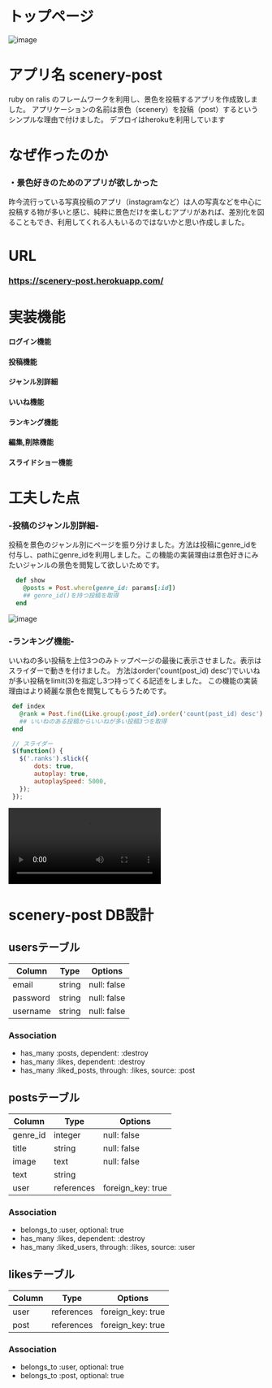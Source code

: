 # トップページ

![image](https://user-images.githubusercontent.com/57378304/74911995-1b6c3c00-5401-11ea-8055-409f7b6eda4b.png)

# アプリ名 scenery-post
ruby on ralis のフレームワークを利用し、景色を投稿するアプリを作成致しました。
アプリケーションの名前は景色（scenery）を投稿（post）するというシンプルな理由で付けました。  デプロイはherokuを利用しています



# なぜ作ったのか
### ・景色好きのためのアプリが欲しかった
昨今流行っている写真投稿のアプリ（instagramなど）は人の写真などを中心に投稿する物が多いと感じ、純粋に景色だけを楽しむアプリがあれば、差別化を図ることもでき、利用してくれる人もいるのではないかと思い作成しました。  


# URL
### https://scenery-post.herokuapp.com/


# 実装機能
#### ログイン機能
#### 投稿機能
#### ジャンル別詳細
#### いいね機能
#### ランキング機能
#### 編集,削除機能
#### スライドショー機能

# 工夫した点
### -投稿のジャンル別詳細-
投稿を景色のジャンル別にページを振り分けました。方法は投稿にgenre_idを付与し、pathにgenre_idを利用しました。この機能の実装理由は景色好きにみたいジャンルの景色を閲覧して欲しいためです。

```ruby:app/controllers/posts_controller.rb
  def show
    @posts = Post.where(genre_id: params[:id])
    ## genre_id()を持つ投稿を取得
  end
```

![image](https://user-images.githubusercontent.com/57378304/75004666-34332b00-54af-11ea-8b25-c60f23ecdccf.png)

 ### -ランキング機能-
 いいねの多い投稿を上位3つのみトップページの最後に表示させました。表示はスライダーで動きを付けました。
 方法はorder('count(post_id) desc')でいいねが多い投稿をlimit(3)を指定し3つ持ってくる記述をしました。
 この機能の実装理由はより綺麗な景色を閲覧してもらうためです。

 ```ruby:posts_controller.rb
  def index
    @rank = Post.find(Like.group(:post_id).order('count(post_id) desc').limit(3).pluck(:post_id))
    ## いいねのある投稿からいいねが多い投稿3つを取得
  end
 ```

 ```js:rank.js
  // スライダー
  $(function() {
    $('.ranks').slick({
        dots: true,
        autoplay: true,
        autoplaySpeed: 5000,
    });
  });
 ```

 ![image](https://i.gyazo.com/b178abad123c2be32376f19d554115e7.mp4)












# scenery-post DB設計

## usersテーブル
|Column|Type|Options|
|------|----|-------|
|email|string|null: false|
|password|string|null: false|
|username|string|null: false|
### Association
- has_many :posts, dependent: :destroy
- has_many :likes, dependent: :destroy
- has_many :liked_posts, through: :likes, source: :post

## postsテーブル
|Column|Type|Options|
|------|----|-------|
|genre_id|integer|null: false|
|title|string|null: false|
|image|text|null: false|
|text|string|
|user|references|foreign_key: true|
### Association
- belongs_to :user, optional: true
- has_many :likes, dependent: :destroy
- has_many :liked_users, through: :likes, source: :user

## likesテーブル
|Column|Type|Options|
|------|----|-------|
|user|references|foreign_key: true|
|post|references|foreign_key: true|
### Association
- belongs_to :user, optional: true
- belongs_to :post, optional: true

